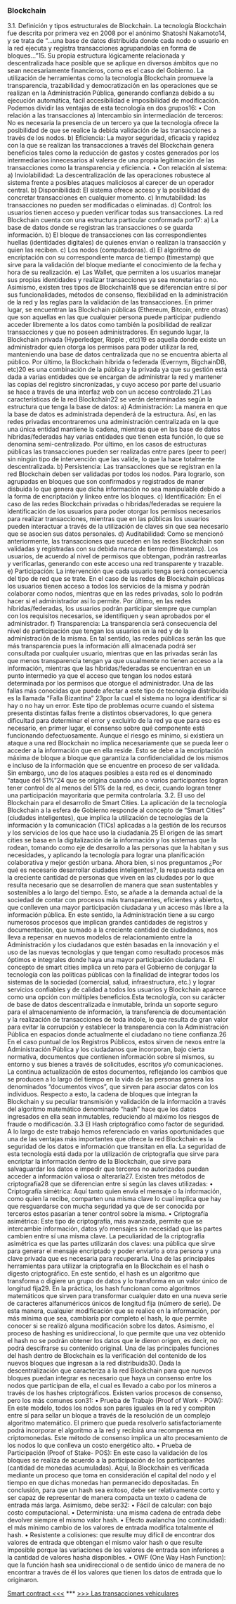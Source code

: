 ### Blockchain
3.1. Definición y tipos estructurales de Blockchain.
La tecnología Blockchain fue descrita por primera vez en 2008 por el anónimo Shatoshi Nakamoto14, y se trata de “...una base de datos distribuida donde cada nodo o usuario en la red ejecuta y registra transacciones agrupandolas en forma de bloques…”15. Su propia estructura lógicamente relacionada y descentralizada hace posible que se aplique en diversos ámbitos que no sean necesariamente financieros, como es el caso del Gobierno. La utilización de herramientas como la tecnología Blockchain promueve la transparencia, trazabilidad y democratización en las operaciones que se realizan en la Administración Pública, generando confianza debido a su ejecución automática, fácil accesibilidad e imposibilidad de modificación. 
Podemos dividir las ventajas de esta tecnología en dos grupos16:
    • Con relación a las transacciones 
    a) Intercambio sin intermediación de terceros: No es necesaria la presencia de un tercero ya que la tecnología ofrece la posibilidad de que se realice la debida validación de las transacciones a través de los nodos. 
    b) Eficiencia: La mayor seguridad, eficacia y rapidez con la que se realizan las transacciones a través del Blockchain genera beneficios tales como la reducción de gastos y costes generados por los intermediarios innecesarios al valerse de una propia legitimación de las transacciones como la transparencia y eficiencia.
    • Con relación al sistema:
    a) Inviolabilidad: La descentralización de las operaciones robustece al sistema frente a posibles ataques maliciosos al carecer de un operador central.
    b) Disponibilidad: El sistema ofrece acceso y la posibilidad de concretar transacciones en cualquier momento.
    c) Inmutabilidad: las transacciones no pueden ser modificadas o eliminadas.
    d) Control: los usuarios tienen acceso y pueden verificar todas sus transacciones.
La red Blockchain cuenta con una estructura particular conformada por17:
    a) La base de datos donde se registran las transacciones o se guarda información.
    b) El bloque de transacciones con las correspondientes huellas (identidades digitales) de quienes envían o realizan la transacción y quien las reciben.
    c) Los nodos (computadoras).
    d) El algoritmo de encriptación con su correspondiente marca de tiempo (timestamp) que sirve para la validación del bloque mediante el conocimiento de la fecha y hora de su realización.
    e) Las Wallet, que permiten a los usuarios manejar sus propias identidades y realizar transacciones ya sea monetarias o no.
Asimismo, existen tres tipos de Blockchain18 que se diferencian entre sí por sus funcionalidades, métodos de consenso, flexibilidad en la administración de la red y las reglas para la validación de las transacciones. En primer lugar, se encuentran las Blockchain públicas (Ethereum, Bitcoin, entre otras) que son aquellas en las que cualquier persona puede participar pudiendo acceder libremente a los datos como también la posibilidad de realizar transacciones y que no poseen administradores. En segundo lugar, la Blockchain privada (Hyperledger, Ripple , etc)19 es aquella donde existe un administrador quien otorga los permisos para poder utilizar la red, manteniendo una base de datos centralizada que no se encuentra abierta al público. Por último, la Blockchain híbrida o federada (Evernym, BigchainDB, etc)20 es una combinación de la pública y la privada ya que su gestión está dada a varias entidades que se encargan de administrar la red y mantener las copias del registro sincronizadas, y cuyo acceso por parte del usuario se hace a través de una interfaz web con un acceso controlado.21
Las características de la red Blockchain22 se verán determinadas según la estructura que tenga la base de datos:
    a) Administración: La manera en que la base de datos es administrada dependerá de la estructura. Así, en las redes privadas encontraremos una administración centralizada en la que una única entidad mantiene la cadena, mientras que en las base de datos híbridas/federadas hay varias entidades que tienen esta función, lo que se denomina semi-centralizado. Por último, en los casos de estructuras públicas las transacciones pueden ser realizadas entre pares (peer to peer) sin ningún tipo de intervención que las valide, lo que la hace totalmente descentralizada.
    b) Persistencia: Las transacciones que se registran en la red Blockchain deben ser validadas por todos los nodos. Para lograrlo, son agrupadas en bloques que son confirmados y registrados de maner disbuida lo que genera que dicha información no sea manipulable debido a la forma de encriptación y linkeo entre los bloques.
    c) Identificación: En el caso de las redes Blockchain privadas o híbridas/federadas se requiere la identificación de los usuarios para poder otorgar los permisos necesarios para realizar transacciones, mientras que en las públicas los usuarios pueden interactuar a través de la utilización de claves sin que sea necesario que se asocien sus datos personales.
    d) Auditabilidad: Como se mencionó anteriormente, las transacciones que suceden en las redes Blockchain son validadas y registradas con su debida marca de tiempo (timestamp). Los usuarios, de acuerdo al nivel de permisos que obtengan, podrán rastrearlas y verificarlas, generando con este acceso una red transparente y trazable. 
    e) Participación: La intervención que cada usuario tenga será consecuencia del tipo de red que se trate. En el caso de las redes de Blockchain públicas los usuarios tienen acceso a todos los servicios de la misma y podrán colaborar como nodos, mientras que en las redes privadas, solo lo podrán hacer si el administrador  así lo permite. Por último, en las redes híbridas/federadas, los usuarios podrán participar siempre que cumplan con los requisitos necesarios, se identifiquen y sean aprobados por el administrador.
    f) Transparencia: La transparencia será consecuencia del nivel de participación que tengan los usuarios en la red y de la administración de la misma. En tal sentido, las redes públicas serán las que más transparencia pues la información allí almacenada podrá ser consultada por cualquier usuario, mientras que en las privadas serán las que menos transparencia tengan ya que usualmente no tienen acceso a la información, mientras que las híbridas/federadas se encuentran en un punto intermedio ya que el acceso que tengan los nodos estará determinada por los permisos que otorgue el administrador. 
Una de las fallas más conocidas que puede afectar a este tipo de tecnología distribuida es la llamada “Falla Bizantina” 23por la cual el sistema no logra identificar si hay o no hay un error. Este tipo de problemas ocurre cuando el sistema presenta distintas fallas frente a distintos observadores, lo que genera dificultad para determinar el error y excluirlo de la red ya que para eso es necesario, en primer lugar, el consenso sobre qué componente está funcionando defectuosamente.
Aunque el riesgo es mínimo, si existiera un ataque a una red Blockchain no implica necesariamente que se pueda leer o acceder a la información que en ella reside. Esto se debe a la encriptación máxima de bloque a bloque que garantiza la confidencialidad de los mismos e incluso de la información que se encuentre en proceso de ser validada. Sin embargo, uno de los ataques posibles a esta red es el denominado “ataque del 51%”24 que se origina cuando uno o varios participantes logran tener control de al menos del 51% de la red, es decir, cuando logran tener una participación mayoritaria que permita controlarla.
3.2. El uso del Blockchain para el desarrollo de Smart Cities.
La aplicación de la tecnología Blockchain a la esfera de Gobierno responde al concepto de “Smart Cities” (ciudades inteligentes), que implica la utilización de tecnologías de la información y la comunicación (TICs) aplicadas a la gestión de los recursos y los servicios de los que hace uso la ciudadanía.25 El origen de las smart cities se basa en la digitalización de la información  y los sistemas que la rodean, tomando como eje de desarrollo a las personas que la habitan y sus necesidades, y aplicando la tecnología para lograr una planificación colaborativa y mejor gestión urbana.
Ahora bien, si nos preguntamos ¿Por qué es necesario desarrollar ciudades inteligentes?, la respuesta radica en la creciente cantidad de personas que viven en las ciudades por lo que resulta necesario que se desarrollen de manera que sean sustentables y sostenibles a lo largo del tiempo. Esto, se añade a la demanda actual de la sociedad de contar con procesos más transparentes, eficientes y abiertos, que conlleven una mayor participación ciudadana y un acceso más libre a la información pública. En este sentido, la Administración tiene a su cargo numerosos procesos que implican grandes cantidades de registros y documentación, que sumado a la creciente cantidad de ciudadanos, nos lleva a repensar en nuevos modelos de relacionamiento entre la Administración y los ciudadanos que estén basadas en la innovación y el uso de las nuevas tecnologías y que tengan como resultado procesos más óptimos e integrales donde haya una mayor participación ciudadana.
El concepto de smart cities implica un reto para el Gobierno de conjugar la tecnología con las políticas públicas con la finalidad de integrar todos los sistemas de la sociedad (comercial, salud, infraestructura, etc.) y lograr servicios confiables y de calidad a todos los usuarios y Blockchain aparece como una opción con múltiples beneficios.Esta tecnología, con su carácter  de base de datos descentralizada e inmutable, brinda un soporte seguro para el almacenamiento de información, la transferencia de documentación y la realización de transacciones de toda índole, lo que resulta de gran valor para evitar la corrupción y establecer la transparencia con la Administración Pública en espacios donde actualmente el ciudadano no tiene confianza.26 
En el caso puntual de los Registros Públicos, estos sirven de nexos entre la Administración Pública y los ciudadanos que incorporan, bajo cierta normativa, documentos que contienen información sobre sí mismos, su entorno y  sus bienes a través de solicitudes, escritos y/o comunicaciones. La continua actualización de estos documentos, reflejando los cambios que se producen a lo largo del tiempo en la vida de las personas genera los denominados “documentos vivos”, que sirven para asociar datos con los individuos. 
Respecto a esto, la cadena de bloques que integran la Blockchain y su peculiar transmisión y validación de la información a través del algoritmo matemático denominado “hash” hace que los datos ingresados en ella sean inmutables, reduciendo al máximo los riesgos de fraude o modificación.
3.3  El Hash criptográfico como factor de seguridad. 
A lo largo de este trabajo hemos referenciado en varias oportunidades que una de las ventajas más importantes que ofrece la red Blockchain es la seguridad de los datos e información que transitan en ella. La seguridad de esta tecnología está dada por la utilización de criptografía que sirve para encriptar la información dentro de la Blockchain, que sirve para salvaguardar los datos e impedir que terceros no autorizados puedan acceder a información valiosa o alterarla27. 
Existen tres métodos de criptografía28 que se diferencian entre sí según las claves utilizadas:
    • Criptografía simétrica: Aquí tanto quien envía el mensaje o la información, como quien la recibe, comparten una misma clave lo cual implica que hay que resguardarse con mucha seguridad ya que de ser conocida por terceros estos pasarían a tener control sobre la misma.
    • Criptografía asimétrica: Este tipo de criptografía, más avanzada, permite que se intercambie información, datos y/o mensajes sin necesidad que las partes cambien entre sí una misma clave. La peculiaridad de la criptografía asimétrica es que las partes utilizarán dos claves: una pública que sirve para generar el mensaje encriptado y poder enviarlo a otra persona y una clave privada que es necesaria para recuperarla.
Una de las principales herramientas para utilizar la criptografía en la Blockchain es el hash o digesto criptográfico. En este sentido, el hash es un algoritmo que transforma o digiere un grupo de datos y lo transforma en un valor único de longitud fija29.  En la práctica, los hash funcionan como algoritmos matemáticos que sirven para transformar cualquier dato en una nueva serie de caracteres alfanuméricos únicos de longitud fija (número de serie). De esta manera, cualquier modificación que se realice en la información, por más mínima que sea, cambiaría por completo el hash, lo que permite conocer si se realizó alguna modificación sobre los datos. Asimismo, el  proceso de hashing es unidireccional, lo que permite que una vez obtenido el hash no se podrán obtener los datos que le dieron origen, es decir, no podrá descifrarse su contenido original.
Una de las principales funciones del hash dentro de Blockchain es la verificación del contenido de los nuevos bloques que ingresan a la red distribuida30. Dada la descentralización que caracteriza a la red Blockchain para que nuevos bloques puedan integrar es necesario que haya un consenso entre los nodos que participan de ella, el cual es llevado a cabo por los mineros a través de los hashes criptográficos. 
Existen varios procesos de consenso, pero los más comunes son31:
    • Prueba de Trabajo (Proof of Work - POW): En este modelo, todos los nodos son pares iguales en la red y compiten entre sí para sellar un bloque a través de la resolución de un complejo algoritmo matemático. El primero que pueda resolverlo satisfactoriamente podrá incorporar el algoritmo a la red y recibirá una recompensa en criptomonedas. Este método de consenso implica un alto procesamiento de los nodos lo que conlleva un costo energético alto.
    • Prueba de Participación (Proof of Stake- POS): En este caso la validación de los bloques se realiza de acuerdo a la participación de los participantes (cantidad de monedas acumuladas). Aquí, la Blockchain es verificada mediante un proceso que toma en consideración el capital del nodo y el tiempo en que dichas monedas han permanecido depositadas.
En conclusión, para que un hash sea exitoso, debe ser relativamente corto y ser capaz de representar de manera compacta un texto o cadena de entrada más larga. Asimismo, debe ser32:
    • Fácil de calcular: con bajo costo computacional.
    • Determinista: una misma cadena de entrada debe devolver siempre el mismo  valor hash.
    • Efecto avalancha (no continuidad): el más mínimo cambio de los valores de entrada modifica totalmente el hash. 
    • Resistente a colisiones: que resulte muy difícil de encontrar dos valores de entrada que obtengan el mismo valor hash o que resulte imposible porque las variaciones de los valores de entrada son inferiores a la cantidad de valores hasha disponibles.
    • OWF (One Way Hash Function): que la función hash sea unidireccional o de sentido único de manera de no encontrar a través de él los valores que tienen los datos de entrada que lo originaron.

[Smart contract <<<](2_Smart_Contract.md) *** [>>> Las transacciones vehiculares](4_Las_transacciones_vehiculares.md)